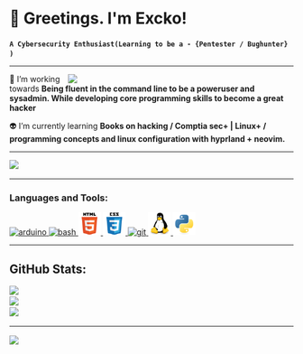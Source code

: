 # 👾 Greetings. I'm Excko!

**`A Cybersecurity Enthusiast(Learning to be a - {Pentester / Bughunter} )`**


---
<img align="right" width="400" src="https://i.pinimg.com/originals/11/33/bf/1133bf5d717d9390816f86f9b04d1f80.gif">

👾 I’m working towards **Being fluent in the command line to be a poweruser and sysadmin. While developing core programming skills to become a great hacker**

👽 I’m currently learning **Books on hacking / Comptia sec+ | Linux+  /  programming concepts and linux configuration with hyprland + neovim.**

---




<a href="https://count.getloli.com/"><img src="https://count.getloli.com/get/@Exck0-exe?theme=rule34"/></a><br/>

---

<h3 align="left">Languages and Tools:</h3>
<p align="left"> <a href="https://www.arduino.cc/" target="_blank" rel="noreferrer"> <img src="https://cdn.worldvectorlogo.com/logos/arduino-1.svg" alt="arduino" width="40" height="40"/> </a> 
<a href="https://www.gnu.org/software/bash/" target="_blank" rel="noreferrer"> <img src="https://www.vectorlogo.zone/logos/gnu_bash/gnu_bash-icon.svg" alt="bash" width="40" height="40"/> </a> 
<a href="https://www.w3.org/html/" target="_blank" rel="noreferrer"> <img src="https://raw.githubusercontent.com/devicons/devicon/master/icons/html5/html5-original-wordmark.svg" alt="html5" width="40" height="40"/> </a>
<a href="https://www.w3schools.com/css/" target="_blank" rel="noreferrer"> <img src="https://raw.githubusercontent.com/devicons/devicon/master/icons/css3/css3-original-wordmark.svg" alt="css3" width="40" height="40"/> </a> 
<a href="https://git-scm.com/" target="_blank" rel="noreferrer"> <img src="https://www.vectorlogo.zone/logos/git-scm/git-scm-icon.svg" alt="git" width="40" height="40"/> </a>  
</a> <a href="https://www.linux.org/" target="_blank" rel="noreferrer"> <img src="https://raw.githubusercontent.com/devicons/devicon/master/icons/linux/linux-original.svg" alt="linux" width="40" height="40"/> </a>  
<a href="https://www.python.org" target="_blank" rel="noreferrer"> <img src="https://raw.githubusercontent.com/devicons/devicon/master/icons/python/python-original.svg" alt="python" width="40" height="40"/> </a> </p>

---


## GitHub Stats:
![](https://github-readme-stats.vercel.app/api?username=Exck0-exe&theme=midnight-purple&hide_border=false&include_all_commits=false&count_private=false) <br>
![](https://github-readme-stats.vercel.app/api/top-langs/?username=Exck0-exe&theme=midnight-purple&hide_border=false&include_all_commits=false&count_private=false&layout=compact) <br>
![](https://github-readme-streak-stats.herokuapp.com/?user=Exck0-exe&theme=midnight-purple&hide_border=false) 

---

<img align="center" height="500" src="https://github.com/Exck0-exe/Exck0-exe/assets/103549130/1b34b9e7-8b12-446e-90f8-1e3078615c50">


